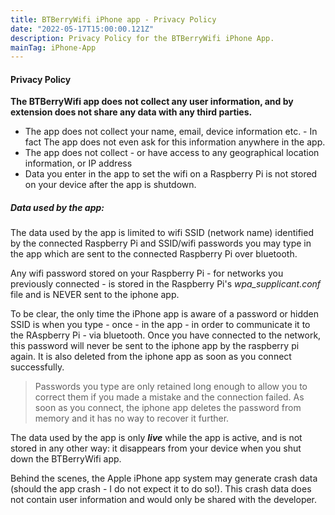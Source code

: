 ```yaml
---
title: BTBerryWifi iPhone app - Privacy Policy
date: "2022-05-17T15:00:00.121Z"
description: Privacy Policy for the BTBerryWifi iPhone App.
mainTag: iPhone-App
---
```


#### Privacy Policy

**The BTBerryWifi app does not collect any user information, and by extension does not share any data with any third parties.**

- The app does not collect your name, email, device information etc. - In fact The app does not even ask for this information anywhere in the app.
- The app does not collect - or have access to any geographical location information, or IP address
- Data you enter in the app to set the wifi on a Raspberry Pi is not stored on your device after the app is shutdown.

##### Data used by the app:  

The data used by the app is limited to wifi SSID (network name) identified by the connected Raspberry Pi and SSID/wifi passwords you may type in the app which are sent to the connected Raspberry Pi over bluetooth.  

Any wifi password stored on your Raspberry Pi - for networks you previously connected - is stored in the Raspberry Pi's *wpa_supplicant.conf* file and is NEVER sent to the iphone app. 

To be clear, the only time the iPhone app is aware of a password or hidden SSID is when you type - once - in the app - in order to communicate it to the RAspberry Pi - via bluetooth. Once you have connected to the network, this password will never be sent to the iphone app by the raspberry pi again. It is also deleted from the iphone app as soon as you connect successfully.

> Passwords you type are only retained long enough to allow you to correct them if you made a mistake and the connection failed.  As soon as you connect, the iphone app deletes the password from memory and it has no way to recover it further.

The data used by the app is only ***live*** while the app is active, and is not stored in any other way: it disappears from your device when you shut down the BTBerryWifi app.  

Behind the scenes, the Apple iPhone app system may generate crash data (should the app crash - I do not expect it to do so!).  This crash data does not contain user information and would only be shared with the developer.


